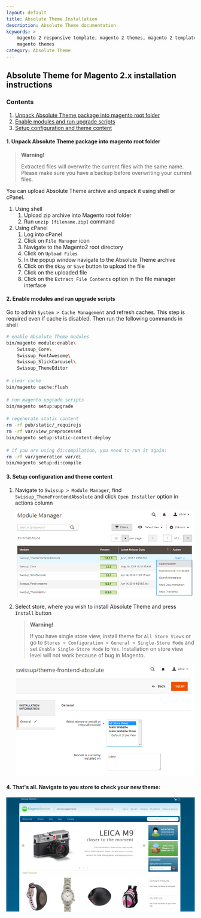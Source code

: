 ```yaml
---
layout: default
title: Absolute Theme Installation
description: Absolute Theme documentation
keywords: >
    magento 2 responsive template, magento 2 themes, magento 2 template,
    magento themes
category: Absolute Theme
---
```


## Absolute Theme for Magento 2.x installation instructions

### Contents

 1. [Unpack Absolute Theme package into magento root folder](#unpack-absolute-theme-package-into-magento-root-folder)
 2. [Enable modules and run upgrade scripts](#enable-modules-and-run-upgrade-scripts)
 3. [Setup configuration and theme content](#setup-configuration-and-theme-content)

#### 1. Unpack Absolute Theme package into magento root folder

> **Warning!**
>
> Extracted files will overwrite the current files with the same name.
> Please make sure you have a backup before overwriting your current files.

You can upload Absolute Theme archive and unpack it using shell or cPanel.

 1. Using shell
    1. Upload zip archive into Magento root folder
    2. Run `unzip [filename.zip]` command
 2. Using cPanel
    1. Log into cPanel
    2. Click on `File Manager` icon
    3. Navigate to the Magento2 root directory
    4. Click on `Upload Files`
    5. In the popup window navigate to the Absolute Theme archive
    6. Click on the `Okay` or `Save` button to upload the file
    7. Click on the uploaded file
    8. Click on the `Extract File Contents` option in the file manager interface

#### 2. Enable modules and run upgrade scripts

Go to admin `System > Cache Management` and refresh caches. This step is required even if cache is disabled.
Then run the following commands in shell

```bash
# enable Absolute Theme modules
bin/magento module:enable\
    Swissup_Core\
    Swissup_FontAwesome\
    Swissup_SlickCarousel\
    Swissup_ThemeEditor

# clear cache
bin/magento cache:flush

# run magento upgrade scripts
bin/magento setup:upgrade

# regenerate static content
rm -rf pub/static/_requirejs
rm -rf var/view_preprocessed
bin/magento setup:static-content:deploy

# if you are using di:compilation, you need to run it again:
rm -rf var/generation var/di
bin/magento setup:di:compile
```

#### 3. Setup configuration and theme content

1. Navigate to `Swissup > Module Manager`, find `Swissup_ThemeFrontendAbsolute`
   and click `Open Installer` option in actions column

    ![Module manager](/images/m2/themes/absolute/installation/module_manager.png)

2. Select store, where you wish to install Absolute Theme
    and press `Install` button

    > **Warning!**
    >
    > If you have single store view, install theme for `All Store Views` or go to
    > `Stores > Configuration > General > Single-Store Mode` and set
    > `Enable Single-Store Mode` to `Yes`.
    > Installation on store view level will not work because of bug in Magento.

    ![Installation Form](/images/m2/themes/absolute/installation/form.png)

#### 4. That's all. Navigate to you store to check your new theme:

![Homepage screenshot](/images/m2/themes/absolute/absolute_homepage.png)

